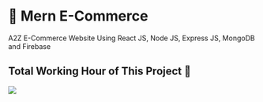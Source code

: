 # 🚀 Mern E-Commerce

A2Z E-Commerce Website Using React JS, Node JS, Express JS, MongoDB and Firebase

## Total Working Hour of This Project 🚀

<img src="https://wakatime.com/badge/user/5d261342-06a0-4615-9707-05a1926dc0b4/project/b0194ff3-74e6-4c09-aba4-faf07b7cbf6d.svg">

